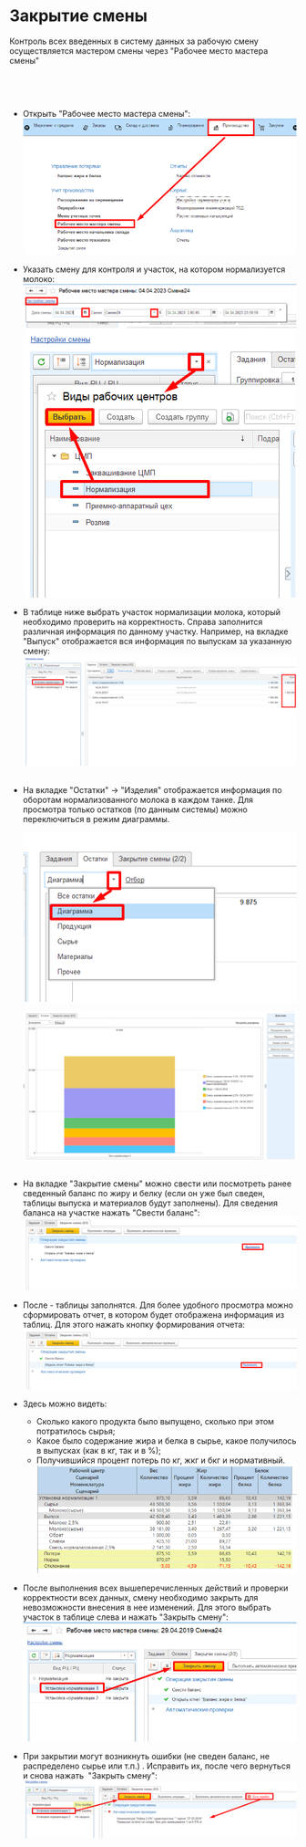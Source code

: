 # Закрытие смены


Контроль всех введенных в систему данных за рабочую смену осуществляется
мастером смены через "Рабочее место мастера смены"

 

 

- Открыть "Рабочее место мастера смены":  
    ![](CloseWorkShift.assets/drex_zakrytie_smeny_2_custom.png)

-   Указать смену для контроля и участок, на котором нормализуется
    молоко:  
![](CloseWorkShift.assets/drex_zakrytie_smeny_2_custom_2.png)  
![](CloseWorkShift.assets/drex_zakrytie_smeny_2_custom_3.png)
    
-   В таблице ниже выбрать участок нормализации молока, который
    необходимо проверить на корректность. Справа заполнится различная
    информация по данному участку. Например, на вкладке "Выпуск"
    отображается вся информация по выпускам за указанную смену:  
![](CloseWorkShift.assets/drex_zakrytie_smeny_2_custom_4.png) 
    
-   На вкладке "Остатки" -\> "Изделия" отображается информация по
    оборотам нормализованного молока в каждом танке.
    Для просмотра только остатков (по данным системы) можно
    переключиться в режим диаграммы.  

    ![](../../../../Cheese/SemiHardCheese/Separation/CheckWorkShift/CloseWorkShift/CloseWorkShift.assets/image-20200818100020720.png)
    
    ![image-20201111110139705](CloseWorkShift.assets/image-20201111110139705.png) 
    
-   На вкладке "Закрытие смены" можно свести или посмотреть ранее сведенный
    баланс по жиру и белку (если он уже был сведен, таблицы выпуска и
    материалов будут заполнены). Для сведения баланса на участке нажать
    "Свести баланс":  
![](CloseWorkShift.assets/drex_zakrytie_smeny_2_custom_6.png)
    
- После - таблицы заполнятся. Для более удобного просмотра можно
    сформировать отчет, в котором будет отображена информация из таблиц.
    Для этого нажать кнопку формирования отчета:  
![](CloseWorkShift.assets/drex_zakrytie_smeny_2_custom_7.png)
    
- Здесь можно видеть:
    -   Сколько какого продукта было выпущено, сколько при этом потратилось
    сырья;
  -   Какое было содержание жира и белка в сырье, какое получилось в
    выпусках (как в кг, так и в %);
  -   Получившийся процент потерь по кг, жкг и бкг и нормативный.  
![image-20201111110117572](CloseWorkShift.assets/image-20201111110117572.png)
  
-   После выполнения всех вышеперечисленных действий и проверки
    корректности всех данных, смену необходимо закрыть для невозможности
    внесения в нее изменений. Для этого выбрать участок в таблице слева
    и нажать "Закрыть смену":  
![](CloseWorkShift.assets/drex_zakrytie_smeny_2_custom_9.png)
    
-   При закрытии могут возникнуть ошибки (не сведен баланс, не
    распределено сырье или т.п.) . Исправить их, после чего вернуться и
    снова нажать  "Закрыть смену":  
![](CloseWorkShift.assets/drex_zakrytie_smeny_2_custom_10.png)
